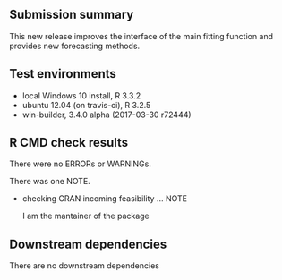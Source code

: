 ## Submission summary
This new release improves the interface of
the main fitting function and provides new
forecasting methods.

## Test environments
* local Windows 10 install, R 3.3.2
* ubuntu 12.04 (on travis-ci), R 3.2.5
* win-builder, 3.4.0 alpha (2017-03-30 r72444)

## R CMD check results
There were no ERRORs or WARNINGs.

There was one NOTE.

* checking CRAN incoming feasibility ... NOTE

    I am the mantainer of the package
  
## Downstream dependencies
There are no downstream dependencies

